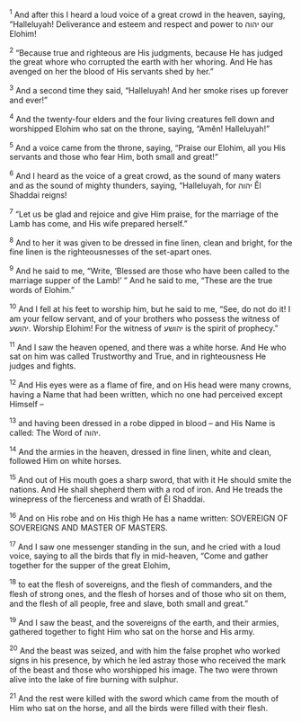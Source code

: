 <sup>1</sup> And after this I heard a loud voice of a great crowd in the heaven, saying, “Halleluyah! Deliverance and esteem and respect and power to יהוה our Elohim!

<sup>2</sup> “Because true and righteous are His judgments, because He has judged the great whore who corrupted the earth with her whoring. And He has avenged on her the blood of His servants shed by her.”

<sup>3</sup> And a second time they said, “Halleluyah! And her smoke rises up forever and ever!”

<sup>4</sup> And the twenty-four elders and the four living creatures fell down and worshipped Elohim who sat on the throne, saying, “Amĕn! Halleluyah!”

<sup>5</sup> And a voice came from the throne, saying, “Praise our Elohim, all you His servants and those who fear Him, both small and great!”

<sup>6</sup> And I heard as the voice of a great crowd, as the sound of many waters and as the sound of mighty thunders, saying, “Halleluyah, for יהוה Ĕl Shaddai reigns!

<sup>7</sup> “Let us be glad and rejoice and give Him praise, for the marriage of the Lamb has come, and His wife prepared herself.”

<sup>8</sup> And to her it was given to be dressed in fine linen, clean and bright, for the fine linen is the righteousnesses of the set-apart ones.

<sup>9</sup> And he said to me, “Write, ‘Blessed are those who have been called to the marriage supper of the Lamb!’ ” And he said to me, “These are the true words of Elohim.”

<sup>10</sup> And I fell at his feet to worship him, but he said to me, “See, do not do it! I am your fellow servant, and of your brothers who possess the witness of יהושע. Worship Elohim! For the witness of יהושע is the spirit of prophecy.”

<sup>11</sup> And I saw the heaven opened, and there was a white horse. And He who sat on him was called Trustworthy and True, and in righteousness He judges and fights.

<sup>12</sup> And His eyes were as a flame of fire, and on His head were many crowns, having a Name that had been written, which no one had perceived except Himself –

<sup>13</sup> and having been dressed in a robe dipped in blood – and His Name is called: The Word of יהוה.

<sup>14</sup> And the armies in the heaven, dressed in fine linen, white and clean, followed Him on white horses.

<sup>15</sup> And out of His mouth goes a sharp sword, that with it He should smite the nations. And He shall shepherd them with a rod of iron. And He treads the winepress of the fierceness and wrath of Ĕl Shaddai.

<sup>16</sup> And on His robe and on His thigh He has a name written: SOVEREIGN OF SOVEREIGNS AND MASTER OF MASTERS.

<sup>17</sup> And I saw one messenger standing in the sun, and he cried with a loud voice, saying to all the birds that fly in mid-heaven, “Come and gather together for the supper of the great Elohim,

<sup>18</sup> to eat the flesh of sovereigns, and the flesh of commanders, and the flesh of strong ones, and the flesh of horses and of those who sit on them, and the flesh of all people, free and slave, both small and great.”

<sup>19</sup> And I saw the beast, and the sovereigns of the earth, and their armies, gathered together to fight Him who sat on the horse and His army.

<sup>20</sup> And the beast was seized, and with him the false prophet who worked signs in his presence, by which he led astray those who received the mark of the beast and those who worshipped his image. The two were thrown alive into the lake of fire burning with sulphur.

<sup>21</sup> And the rest were killed with the sword which came from the mouth of Him who sat on the horse, and all the birds were filled with their flesh.

